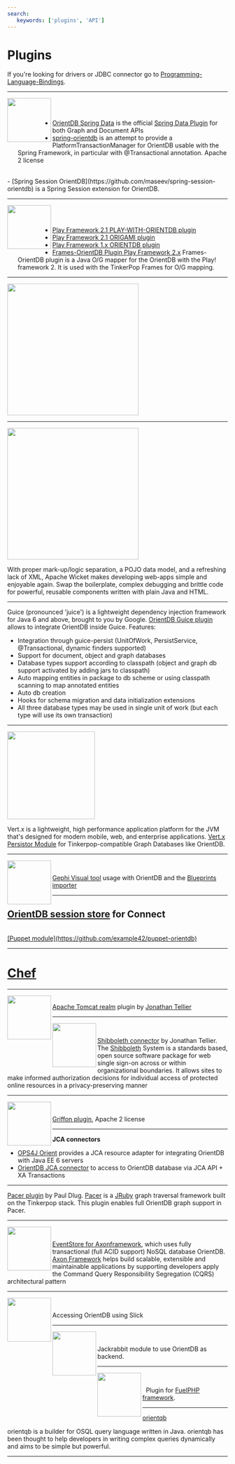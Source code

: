 ```yaml
---
search:
   keywords: ['plugins', 'API']
---
```


# Plugins

If you're looking for drivers or JDBC connector go to  [Programming-Language-Bindings](../misc/Programming-Language-Bindings.md).

------

<a href="http://www.springsource.org"><img width="100" align="left" src="http://www.springsource.org/files/imagefield_default_images/placeholder_video_spring_projects.png" /></a>
<br>
&nbsp;
<br>

- [OrientDB Spring Data](https://github.com/orientechnologies/spring-data-orientdb) is the official <a href="http://projects.spring.io/spring-data/">Spring Data Plugin</a> for both Graph and Document APIs
- [spring-orientdb](https://github.com/megadix/orientdb-spring) is an attempt to provide a PlatformTransactionManager for OrientDB usable with the Spring Framework, in particular with @Transactional annotation. Apache 2 license
<br> 
- [Spring Session OrientDB](https://github.com/maseev/spring-session-orientdb) is a Spring Session extension for OrientDB.

------

<a href="http://www.playframework.org"><img width="100" align="left" src="https://www.playframework.com/assets/images/logos/play_full_color.png" /></a>
<br>
&nbsp;
<br>

- [Play Framework 2.1 PLAY-WITH-ORIENTDB plugin](https://github.com/ratcashdev/play-with-orientdb)
- [Play Framework 2.1 ORIGAMI plugin](https://github.com/sgougi/play21-origami-plugin)
- [Play Framework 1.x ORIENTDB plugin](http://www.playframework.org/modules/orientdb)
- [Frames-OrientDB Plugin Play Framework 2.x](https://github.com/sgougi/play21-frames-orientdb-plugin) Frames-OrientDB plugin is a Java O/G mapper for the OrientDB with the Play! framework 2. It is used with the TinkerPop Frames for O/G mapping.

------

<a href="https://github.com/faizod/orientdb-liquibase-plugin"><img src="https://raw.githubusercontent.com/liquibase/liquibase.github.com/master/custom_images/liquibase_logo.gif" width="300"></a>

------

<a href="https://github.com/PhantomYdn/wicket-orientdb"><img src="http://wicket.apache.org/img/logo-apachewicket-white.svg" width="300"></a><br>
 
With proper mark-up/logic separation, a POJO data model, and a refreshing lack of XML, Apache Wicket makes developing web-apps simple and enjoyable again. Swap the boilerplate, complex debugging and brittle code for powerful, reusable components written with plain Java and HTML.

------

<!-- 
<a href="https://github.com/google/guice"><img src="http://www.jaritimonen.com/wp-content/uploads/2012/06/Guice.jpg"/></a>
<br>
&nbsp;
<br>  
-->

Guice (pronounced 'juice') is a lightweight dependency injection framework for Java 6 and above, brought to you by Google.
[OrientDB Guice plugin](https://github.com/xvik/guice-persist-orient) allows to integrate OrientDB inside Guice. Features:
- Integration through guice-persist (UnitOfWork, PersistService, @Transactional, dynamic finders supported)
- Support for document, object and graph databases
- Database types support according to classpath (object and graph db support activated by adding jars to classpath)
- Auto mapping entities in package to db scheme or using classpath scanning to map annotated entities
- Auto db creation
- Hooks for schema migration and data initialization extensions
- All three database types may be used in single unit of work (but each type will use its own transaction)

------

<a href="http://vertx.io/"><img src="http://vertx.io/assets/logo-sm.png" width="200"></a>
<br>

Vert.x is a lightweight, high performance application platform for the JVM that's designed for modern mobile, web, and enterprise applications.
[Vert.x Persistor Module](https://github.com/aschrijver/mod-tinkerpop-persistor) for Tinkerpop-compatible Graph Databases like OrientDB.

------

<a href="https://gephi.org"><img width="100" align="left" src="http://gephi.github.io/images/logo.png" /></a><br>
 
[Gephi Visual tool](Gephi.md) usage with OrientDB and the [Blueprints importer](https://github.com/datablend/gephi-blueprints-plugin/wiki)

------
[OrientDB session store](https://github.com/ffissore/connect-orientdb) for Connect
------

<a href="http://forge.puppetlabs.com"/>
<br>
[Puppet module](https://github.com/example42/puppet-orientdb)

------

# [Chef](https://supermarket.chef.io/cookbooks/orientdb)

------

<a href="http://tomcat.apache.org"><img width="100" align="left" src="http://tomcat.apache.org/images/tomcat.gif" /></a>
<br>
[Apache Tomcat realm](http://wiki.apache.org/tomcat/OrientDBRealm) plugin by [Jonathan Tellier](mailto:jonathan.tellier@gmail.com)

------

<a href="http://shibboleth.net"><img width="100" align="left" src="http://shibboleth.net/images/shibboleth_logo.png" /></a><br>

[Shibboleth connector](https://wiki.shibboleth.net/confluence/display/SHIB2/OrientDB+Connector) by Jonathan Tellier. The [Shibboleth](http://shibboleth.net) System is a standards based, open source software package for web single sign-on across or within organizational boundaries. It allows sites to make informed authorization decisions for individual access of protected online resources in a privacy-preserving manner

------

<a href="http://media.xircles.codehaus.org"><img width="100" align="left" src="http://griffon-framework.org/img/griffon-icon-32x32.png" /></a><br>

[Griffon plugin](https://github.com/griffon/griffon-orientdb-plugin), Apache 2 license

------

**JCA connectors**
- [OPS4J Orient](http://team.ops4j.org/wiki/display/ORIENT/JCA+Resource+Adapter) provides a JCA resource adapter for integrating OrientDB with Java EE 6 servers
- [OrientDB JCA connector](https://github.com/kirpi4ik/orientdb-jca) to access to OrientDB database via JCA API + XA Transactions

------

[Pacer plugin](https://github.com/pdlug/pacer-orient) by Paul Dlug. [Pacer](https://github.com/pangloss/pacer) is a [JRuby](http://jruby.org/)  graph traversal framework built on the Tinkerpop stack. This plugin enables full OrientDB graph support in Pacer.

------

<a href="http://www.axonframework.org"><img width="100" align="left" src="http://www.axonframework.org/wp-content/uploads/AxonFramework_logoTxt.png" /></a><br>

[EventStore for Axonframework](http://www.axonframework.org/), which uses fully transactional (full ACID support) NoSQL database OrientDB. [Axon Framework](http://www.axonframework.org/) helps build scalable, extensible and maintainable applications by supporting developers apply the Command Query Responsibility Segregation (CQRS) architectural pattern

------

<a href="https://github.com/mproch/slick-orientdb#readme"><img width="100" align="left" src="http://slick.typesafe.com/resources/images/slick-logo.png"></a><br>

Accessing OrientDB using Slick

------

<a href="https://github.com/eiswind/jackrabbit-orient"><img width="100" align="left" src="http://jackrabbit.apache.org/jcr/images/logos/jlogo.gif" /></a><br>

Jackrabbit module to use OrientDB as backend.

------

<a href="https://github.com/sakuraiyuta/fuel-orientdb"><img width="100" align="left" src="http://fuelphp.com/addons/shared_addons/themes/fuel/img/logo.png" /></a><br>

&nbsp;&nbsp;Plugin for <a href="http://fuelphp.com">FuelPHP framework</a>.

------

<a href="https://github.com/raymanrt/orientqb">orientqb</a><br>

orientqb is a builder for OSQL query language written in Java. orientqb has been thought to help developers in writing complex queries dynamically and aims to be simple but powerful.

------
